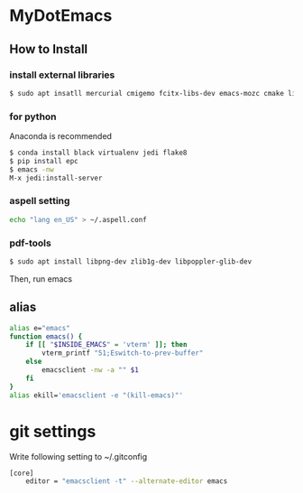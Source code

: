 # MyDotEmacs

## How to Install
### install external libraries
```sh
$ sudo apt insatll mercurial cmigemo fcitx-libs-dev emacs-mozc cmake libtool libtool-bin
```

### for python
Anaconda is recommended
```sh
$ conda install black virtualenv jedi flake8
$ pip install epc
$ emacs -nw
M-x jedi:install-server
```


### aspell setting
```sh
echo "lang en_US" > ~/.aspell.conf
```

### pdf-tools

``` sh
$ sudo apt install libpng-dev zlib1g-dev libpoppler-glib-dev
```

Then, run emacs

## alias
```sh
alias e="emacs"
function emacs() {
    if [[ "$INSIDE_EMACS" = 'vterm' ]]; then
        vterm_printf "51;Eswitch-to-prev-buffer"
    else
        emacsclient -nw -a "" $1
    fi
}
alias ekill='emacsclient -e "(kill-emacs)"'
```

# git settings
Write following setting to ~/.gitconfig
```sh
[core]
    editor = "emacsclient -t" --alternate-editor emacs
```
